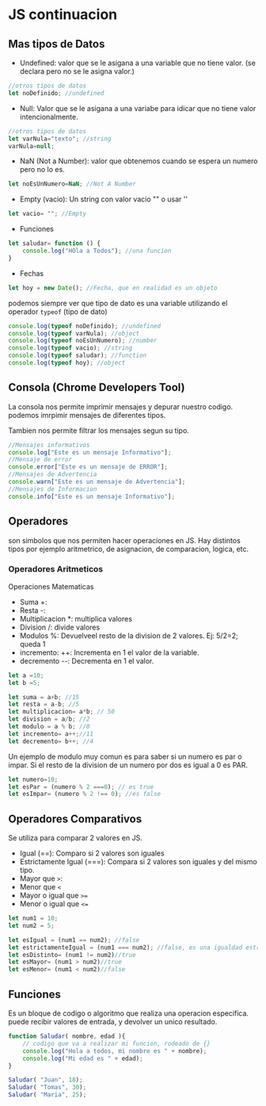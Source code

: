 # JS continuacion

## Mas tipos de Datos

- Undefined: valor que se le asigana a una variable que no tiene valor. (se declara pero no se le asigna valor.)

```js
//otros tipos de datos
let noDefinido; //undefined
```

- Null: Valor que se le asigana a una variabe para idicar que no tiene valor intencionalmente.

```js
//otros tipos de datos
let varNula="texto"; //string
varNula=null;
```
- NaN (Not a Number): valor que obtenemos cuando se espera un numero pero no lo es.

```js
let noEsUnNumero=NaN; //Not A Number
```

- Empty (vacio): Un string con valor vacio "" o usar ''

```js
let vacio= ""; //Empty
```

- Funciones

```js
let saludar= function () {
    console.log("HOla a Todos"); //una funcion
}
```

- Fechas

```js
let hoy = new Date(); //Fecha, que en realidad es un objeto
```

podemos siempre ver que tipo de dato es una variable utilizando el operador `typeof` (tipo de dato)

```js
console.log(typeof noDefinido); //undefined
console.log(typeof varNula); //object
console.log(typeof noEsUnNumero); //number
console.log(typeof vacio); //string
console.log(typeof saludar); //function
console.log(typeof hoy); //object
```

## Consola (Chrome Developers Tool)

La consola nos permite imprimir mensajes y depurar nuestro codigo. podemos imrpimir mensajes de diferentes tipos.

Tambien nos permite filtrar los mensajes segun su tipo.

```js
//Mensajes informativos
console.log["Este es un mensaje Informativo"];
//Mensaje de error
console.error["Este es un mensaje de ERROR"];
//Mensajes de Advertencia
console.warn["Este es un mensaje de Advertencia"];
//Mensajes de Informacion
console.info["Este es un mensaje Informativo"];
```

## Operadores

son simbolos que nos permiten hacer operaciones en JS. Hay distintos tipos por ejemplo aritmetrico, de asignacion, de comparacion, logica, etc.

### Operadores Aritmeticos

Operaciones Matematicas

- Suma +:
- Resta -:
- Multiplicacion *: multiplica valores
- Division /: divide valores
- Modulos %: Devuelveel resto de la division de 2 valores. Ej: 5/2=2; queda 1
- incremento: ++: Incrementa en 1 el valor de la variable.
- decremento --: Decrementa en 1 el valor.

```js
let a =10;
let b =5;

let suma = a+b; //15
let resta = a-b; //5
let multiplicacion= a*b; // 50
let division = a/b; //2
let modulo = a % b; //0
let incremento= a++;//11
let decremento= b++; //4
```

Un ejemplo de modulo muy comun es para saber si un numero es par o impar.
Si el resto de la division de un numero por dos es igual a 0 es PAR.

```js
let numero=10;
let esPar = (numero % 2 ===0); // es true
let esImpar= (numero % 2 !== 0); //es false
```

## Operadores Comparativos

Se utiliza para comparar 2 valores en JS.

- Igual (==): Comparo si 2 valores son iguales
- Estrictamente Igual (===): Compara si 2 valores son iguales y del mismo tipo.
- Mayor que `>`:
- Menor que `<`
- Mayor o igual que `>=`
- Menor o igual que `<=`

```js
let num1 = 10;
let num2 = 5;

let esIgual = (num1 == num2); //false
let estrictamenteIgual = (num1 === num2); //false, es una igualdad estricta.
let esDistinto= (num1 != num2)//true
let esMayor= (num1 > num2)//true
let esMenor= (num1 < num2)//false
```

## Funciones

Es un bloque de codigo o algoritmo que realiza una operacion especifica. puede recibir valores de entrada, y devolver un unico resultado.

```js
function Saludar( nombre, edad ){
    // codigo que va a realizar mi funcion, rodeado de {}
    console.log("Hola a todos, mi nombre es " + nombre);
    console.log("Mi edad es " + edad);
}

Saludar( "Juan", 18);
Saludar( "Tomas", 30);
Saludar( "Maria", 25);
```